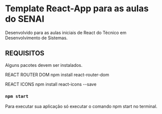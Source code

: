 # Template React-App para as aulas do SENAI

Desenvolvido para as aulas iniciais de React do Técnico em Desenvolvimento de Sistemas.

## REQUISITOS

Alguns pacotes devem ser instalados.

REACT ROUTER DOM
npm install react-router-dom

REACT ICONS
npm install react-icons --save

### `npm start`

Para executar sua aplicação só executar o comando npm start no terminal.
